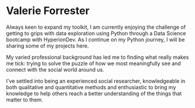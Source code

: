 # Valerie Forrester

Always keen to expand my toolkit, I am currently enjoying the challenge of getting to grips with data exploration using Python through a Data Science bootcamp with HyperionDev. As I continue on my Python journey, I will be sharing some of my projects here.

My varied professional background has led me to finding what really makes me tick: trying to solve the puzzle of how we most meaningfully see and connect with the social world around us.

I've settled into being an experienced social researcher, knowledgeable in both qualitative and quantitative methods and enthusiastic to bring my knowledge to help others reach a better understanding of the things that matter to them. 

<!--
**VeeForrester/VeeForrester** is a ✨ _special_ ✨ repository because its `README.md` (this file) appears on your GitHub profile.

Here are some ideas to get you started:

- 🔭 I’m currently working on ...
- 🌱 I’m currently learning ...
- 👯 I’m looking to collaborate on ...
- 🤔 I’m looking for help with ...
- 💬 Ask me about ...
- 📫 How to reach me: ...
- 😄 Pronouns: ...
- ⚡ Fun fact: ...
-->
